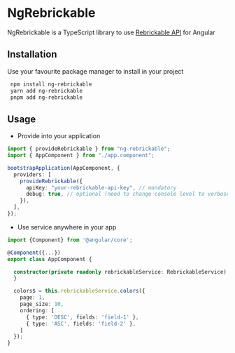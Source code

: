 # NgRebrickable

NgRebrickable is a TypeScript library to use [Rebrickable API](https://rebrickable.com/api/v3/docs) for Angular

## Installation

Use your favourite package manager to install in your project

```bash
 npm install ng-rebrickable
 yarn add ng-rebrickable
 pnpm add ng-rebrickable
```

## Usage

- Provide into your application

```typescript
import { provideRebrickable } from "ng-rebrickable";
import { AppComponent } from "./app.component";

bootstrapApplication(AppComponent, {
  providers: [
    provideRebrickable({
      apiKey: "your-rebrickable-api-key", // mandatory
      debug: true, // optional (need to change console level to verbose)
    }),
  ],
});
```

- Use service anywhere in your app

```typescript
import {Component} from '@angular/core';

@Component({...})
export class AppComponent {

  constructor(private readonly rebrickableService: RebrickableService) {
  }

  colors$ = this.rebrickableService.colors({
    page: 1,
    page_size: 10,
    ordering: [
      { type: 'DESC', fields: 'field-1' },
      { type: 'ASC', fields: 'field-2' },
    ]
  });
}
```
